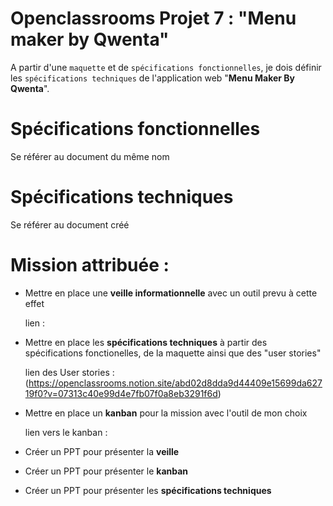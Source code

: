 # Openclassrooms Projet 7 : "Menu maker by Qwenta"

A partir d'une `maquette` et de `spécifications fonctionnelles`, je dois définir les `spécifications techniques` de l'application web "**Menu Maker By Qwenta**".


# Spécifications fonctionnelles

Se référer au document du même nom

# Spécifications techniques

Se référer au document créé

# Mission attribuée :

-   Mettre en place une **veille informationnelle** avec un outil prevu à cette effet

    lien : 

-   Mettre en place les **spécifications techniques** à partir des spécifications fonctionelles, de la maquette ainsi que des "user stories"

    lien des User stories : (https://openclassrooms.notion.site/abd02d8dda9d44409e15699da62719f0?v=07313c40e99d4e7fb07f0a8eb3291f6d)

-   Mettre en place un **kanban** pour la mission avec l'outil de mon choix

    lien vers le kanban :

-   Créer un PPT pour présenter la **veille**
-   Créer un PPT pour présenter le **kanban**
-   Créer un PPT pour présenter les **spécifications techniques**
